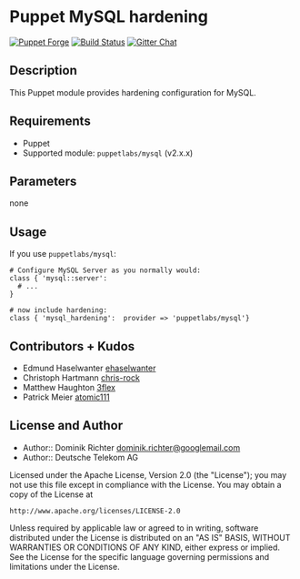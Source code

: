 # Puppet MySQL hardening

[![Puppet Forge](https://img.shields.io/puppetforge/dt/hardening/mysql_hardening.svg)][1]
[![Build Status](http://img.shields.io/travis/hardening-io/puppet-mysql-hardening.svg)][2]
[![Gitter Chat](https://badges.gitter.im/Join%20Chat.svg)][3]

## Description

This Puppet module provides hardening configuration for MySQL.

## Requirements

* Puppet
* Supported module: `puppetlabs/mysql` (v2.x.x)


## Parameters

none

## Usage

If you use `puppetlabs/mysql`:

    # Configure MySQL Server as you normally would:
    class { 'mysql::server':
      # ...
    }

    # now include hardening:
    class { 'mysql_hardening':  provider => 'puppetlabs/mysql'}


## Contributors + Kudos

* Edmund Haselwanter [ehaselwanter](https://github.com/ehaselwanter)
* Christoph Hartmann [chris-rock](https://github.com/chris-rock)
* Matthew Haughton [3flex](https://github.com/3flex)
* Patrick Meier [atomic111](https://github.com/atomic111)

## License and Author

* Author:: Dominik Richter <dominik.richter@googlemail.com>
* Author:: Deutsche Telekom AG

Licensed under the Apache License, Version 2.0 (the "License");
you may not use this file except in compliance with the License.
You may obtain a copy of the License at

    http://www.apache.org/licenses/LICENSE-2.0

Unless required by applicable law or agreed to in writing, software
distributed under the License is distributed on an "AS IS" BASIS,
WITHOUT WARRANTIES OR CONDITIONS OF ANY KIND, either express or implied.
See the License for the specific language governing permissions and
limitations under the License.

[1]: https://forge.puppetlabs.com/hardening/mysql_hardening
[2]: http://travis-ci.org/hardening-io/puppet-mysql-hardening
[3]: https://gitter.im/hardening-io/general
